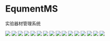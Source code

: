 # EqumentMS
实验器材管理系统

![](http://7xkcl8.com1.z0.glb.clouddn.com/ursb2016042202.png)
![](http://7xkcl8.com1.z0.glb.clouddn.com/ursb2016042203.png)
![](http://7xkcl8.com1.z0.glb.clouddn.com/ursb2016042204.png)
![](http://7xkcl8.com1.z0.glb.clouddn.com/ursb2016042205.png)
![](http://7xkcl8.com1.z0.glb.clouddn.com/ursb2016042206.png)
![](http://7xkcl8.com1.z0.glb.clouddn.com/ursb2016042207.png)
![](http://7xkcl8.com1.z0.glb.clouddn.com/ursb2016042208.png)
![](http://7xkcl8.com1.z0.glb.clouddn.com/ursb2016042209.png)
![](http://7xkcl8.com1.z0.glb.clouddn.com/ursb2016042210.png)
![](http://7xkcl8.com1.z0.glb.clouddn.com/ursb2016042211.png)
![](http://7xkcl8.com1.z0.glb.clouddn.com/ursb2016042212.png)
![](http://7xkcl8.com1.z0.glb.clouddn.com/ursb2016042213.png)
![](http://7xkcl8.com1.z0.glb.clouddn.com/ursb2016042214.png)
![](http://7xkcl8.com1.z0.glb.clouddn.com/ursb2016042215.png)
![](http://7xkcl8.com1.z0.glb.clouddn.com/ursb2016042216.png)
![](http://7xkcl8.com1.z0.glb.clouddn.com/ursb2016042217.png)